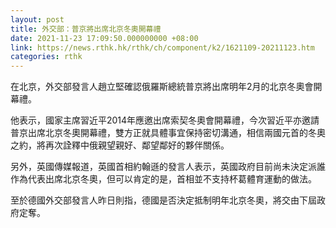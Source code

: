 ```yaml
---
layout: post
title: 外交部：普京將出席北京冬奧開幕禮
date: 2021-11-23 17:09:50.000000000 +08:00
link: https://news.rthk.hk/rthk/ch/component/k2/1621109-20211123.htm
categories: rthk
---
```


在北京，外交部發言人趙立堅確認俄羅斯總統普京將出席明年2月的北京冬奧會開幕禮。

他表示，國家主席習近平2014年應邀出席索契冬奧會開幕禮，今次習近平亦邀請普京出席北京冬奧開幕禮，雙方正就具體事宜保持密切溝通，相信兩國元首的冬奧之約，將再次詮釋中俄親望親好、鄰望鄰好的夥伴關係。

另外，英國傳媒報道，英國首相約翰遜的發言人表示，英國政府目前尚未決定派誰作為代表出席北京冬奧，但可以肯定的是，首相並不支持杯葛體育運動的做法。

至於德國外交部發言人昨日則指，德國是否決定抵制明年北京冬奧，將交由下屆政府定奪。
